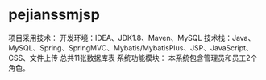 # pejianssmjsp
项目采用技术： 开发环境：IDEA、JDK1.8、Maven、MySQL 技术栈：Java、MySQL、Spring、SpringMVC、Mybatis/MybatisPlus、JSP、JavaScript、CSS、文件上传 总共11张数据库表  系统功能模块： 本系统包含管理员和员工2个角色。
